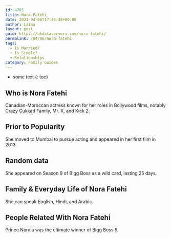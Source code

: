 ```yaml
---
id: 4795
title: Nora Fatehi
date: 2021-04-06T17:48:48+00:00
author: Laima
layout: post
guid: https://ukdataservers.com/nora-fatehi/
permalink: /04/06/nora-fatehi
tags:
  - Is Married?
  - Is Single?
  - Relationships
category: Family Guides
---
```


* some text
{: toc}


## Who is Nora Fatehi
                  
                  
                  
Canadian-Moroccan actress known for her roles in Bollywood films, notably Crazy Cukkad Family, Mr. X, and Kick 2.
                  
              
            
              
            
                
                
                
## Prior to Popularity
                  
                  
                  
She moved to Mumbai to pursue acting and appeared in her first film in 2013.
                  
              
            
              
            
                
                
                
## Random data
                  
                  
                  
She appeared on Season 9 of Bigg Boss as a wild card, lasting 25 days.
                  
              
            
              
            
                
                
                
## Family & Everyday Life of Nora Fatehi
                  
                  
                  
She can speak English, Hindi, and Arabic.
                  
              
            
              
            
                
                
                
## People Related With Nora Fatehi
                  
                  
                  
Prince Narula was the ultimate winner of Bigg Boss 9.
                  
              
            
              
            
                
              
            
              
              
            
            
              
            
          
          
          
